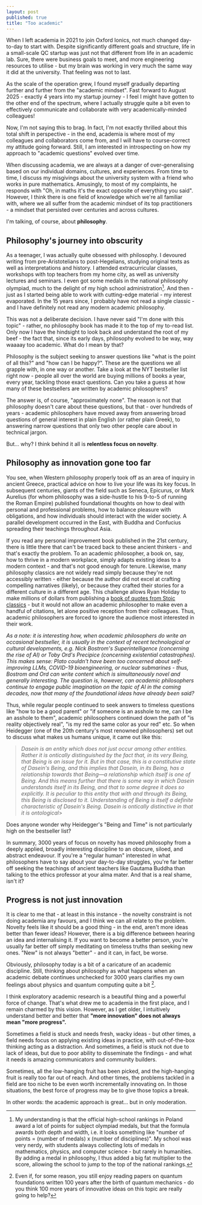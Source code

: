 ```yaml
---
layout: post
published: true
title: "Too academic"
---
```

When I left academia in 2021 to join Oxford Ionics, not much changed day-to-day to start with. Despite significantly different goals and structure, life in a small-scale QC startup was just not that different from life in an academic lab. Sure, there were business goals to meet, and more engineering resources to utilise - but my brain was working in very much the same way it did at the university. That feeling was not to last.

As the scale of the operation grew, I found myself gradually departing further and further from the "academic mindset". Fast forward to August 2025 - exactly 4 years into my startup journey - I feel I might have gotten to the other end of the spectrum, where I actually struggle quite a bit even to effectively communicate and collaborate with very academically-minded colleagues! 

Now, I'm not saying this to brag. In fact, I'm not exactly thrilled about this total shift in perspective - in the end, academia is where most of my colleagues and collaborators come from, and I will have to course-correct my attitude going forward. Still, I am interested in introspecting on how my approach to "academic questions" evolved over time.

When discussing academia, we are always at a danger of over-generalising based on our individual domains, cultures, and experiences. From time to time, I discuss my misgivings about the university system with a friend who works in pure mathematics. Amusingly, to most of my complaints, he responds with "Oh, in maths it's the exact opposite of everything you said". However, I think there is one field of knowledge which we're all familiar with, where we all suffer from the academic mindset of its top practitioners - a mindset that persisted over centuries and across cultures. 

I'm talking, of course, about **philosophy**.

## Philosophy's journey into obscurity

As a teenager, I was actually quite obsessed with philosophy. I devoured writing from pre-Aristotelians to post-Hegelians, studying original texts as well as interpretations and history. I attended extracurricular classes, workshops with top teachers from my home city, as well as university lectures and seminars. I even got some medals in the national philosophy olympiad, much to the delight of my high school administration[^1]. And then - just as I started being able to work with cutting-edge material - my interest evaporated. In the 15 years since, I probably have not read a single classic - and I have definitely not read any modern academic philosophy. 

This was not a deliberate decision. I have never said "I'm done with this topic" - rather, no philosophy book has made it to the top of my to-read list. Only now I have the hindsight to look back and understand the root of my beef - the fact that, since its early days, philosophy evolved to be way, way waaaay too academic. What do I mean by that?

Philosophy is the subject seeking to answer questions like "what is the point of all this?" and "how can I be happy?". These are the questions we all grapple with, in one way or another. Take a look at the NYT bestseller list right now - people all over the world are buying millions of books a year, every year, tackling those exact questions. Can you take a guess at how many of these bestsellers are written by academic philosophers?

The answer is, of course, "approximately none". The reason is not that philosophy doesn't care about these questions, but that - over hundreds of years - academic philosophers have moved away from answering broad questions of general interest in plain English (or rather plain Greek), to answering narrow questions that only two other people care about in technical jargon.

But... why? I think behind it all is **relentless focus on novelty**.

## Philosophy as innovation gone too far

You see, when Western philosophy properly took off as an area of inquiry in ancient Greece, practical advice on how to live your life was its key focus. In subsequent centuries, giants of the field such as Seneca, Epicurus, or Mark Aurelius (for whom philosophy was a side-hustle to his 9-to-5 of running the Roman Empire) published foundational thoughts on how to deal with personal and professional problems, how to balance pleasure with obligations, and how individuals should interact with the wider society. A parallel development occurred in the East, with Buddha and Confucius spreading their teachings throughout Asia. 

If you read any personal improvement book published in the 21st century, there is little there that can't be traced back to these ancient thinkers - and that's exactly the problem. To an academic philosopher, a book on, say, how to thrive in a modern workplace, simply adapts existing ideas to a modern context - and that's not good enough for tenure. Likewise, many philosophy classics are not widely read simply because they're not accessibly written - either because the author did not excel at crafting compelling narratives (likely), or because they crafted their stories for a different culture in a different age. This challenge allows Ryan Holiday to make millions of dollars from publishing a [book of quotes from Stoic classics](https://dailystoic.com/) - but it would not allow an academic philosopher to make even a handful of citations, let alone positive reception from their colleagues. Thus, academic philosophers are forced to ignore the audience most interested in their work.

*As a note: it is interesting how, when academic philosophers do write an occasional bestseller, it is usually in the context of recent technological or cultural developments, e.g. Nick Bostrom's Superintelligence (concerning the rise of AI) or Toby Ord's Precipice (concerning existential catastrophes). This makes sense: Plato couldn't have been too concerned about self-improving LLMs, COVID-19 bioengineering, or nuclear submarines - thus, Bostrom and Ord can write content which is simultaneously novel and generally interesting. The question is, however, can academic philosophers continue to engage public imagination on the topic of AI in the coming decades, now that many of the foundational ideas have already been said?*

Thus, while regular people continued to seek answers to timeless questions like "how to be a good parent" or "if someone is an asshole to me, can I be an asshole to them", academic philosophers continued down the path of "is reality objectively real", "is my red the same color as your red" etc. So when Heidegger (one of the 20th century's most renowned philosophers) set out to discuss what makes us humans unique, it came out like this:

>*Dasein is an entity which does not just occur among other entities. Rather it is ontically distinguished by the fact that, in its very Being, that Being is an issue for it. But in that case, this is a constitutive state of Dasein's Being, and this implies that Dasein, in its Being, has a relationship towards that Being—a relationship which itself is one of Being. And this means further that there is some way in which Dasein understands itself in its Being, and that to some degree it does so explicitly. It is peculiar to this entity that with and through its Being, this Being is disclosed to it. Understanding of Being is itself a definite characteristic of Dasein's Being. Dasein is ontically distinctive in that it is ontological*>

Does anyone wonder why Heidegger's "Being and Time" is not particularly high on the bestseller list?

In summary, 3000 years of focus on novelty has moved philosophy from a deeply applied, broadly interesting discipline to an obscure, siloed, and abstract endeavour. If you're a "regular human" interested in what philosophers have to say about your day-to-day struggles, you're far better off seeking the teachings of ancient teachers like Gautama Buddha than talking to the ethics professor at your alma mater. And that is a real shame, isn't it?

## Progress is not just innovation

It is clear to me that - at least in this instance - the novelty constraint is not doing academia any favours, and I think we can all relate to the problem. Novelty feels like it should be a good thing - in the end, aren't more ideas better than fewer ideas? However, there is a big difference between hearing an idea and internalising it. If you want to become a better person, you're usually far better off simply meditating on timeless truths than seeking new ones. "New" is not always "better" - and it can, in fact, be worse.

Obviously, philosophy today is a bit of a caricature of an academic discipline. Still, thinking about philosophy as what happens when an academic debate continues unchecked for 3000 years clarifies my own feelings about physics and quantum computing quite a bit [^2].

I think exploratory academic research is a beautiful thing and a powerful force of change. That's what drew me to academia in the first place, and  I remain charmed by this vision. However, as I get older, I intuitively understand better and better that **"more innovation" does not always mean "more progress".**

Sometimes a field is stuck and needs fresh, wacky ideas - but other times, a field needs focus on applying existing ideas in practice, with out-of-the-box thinking acting as a distraction. And sometimes, a field is stuck not due to lack of ideas, but due to poor ability to disseminate the findings - and what it needs is amazing communicators and community builders. 

Sometimes, all the low-hanging fruit has been picked, and the high-hanging fruit is really too far out of reach. And other times, the problems tackled in a field are too niche to be even worth incrementally innovating on. In those situations, the best force of progress may be to give those topics a break.

In other words: the academic approach is great... but in only moderation.

[^1]: My understanding is that the official high-school rankings in Poland award a lot of points for subject olympiad medals, but that the formula awards both depth and width, i.e. it looks something like "number of points = (number of medals) x (number of disciplines)". My school was very nerdy, with students always collecting lots of medals in mathematics, physics, and computer science - but rarely in humanities. By adding a medal in philosophy, I thus added a big fat multiplier to the score, allowing the school to jump to the top of the national rankings.

[^2]: Even if, for some reason, you still enjoy reading papers on quantum foundations written 100 years after the birth of quantum mechanics - do you think 100 more years of innovative ideas on this topic are really going to help?
